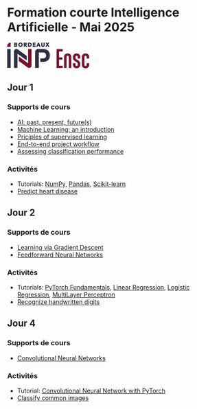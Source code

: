 # Formation courte Intelligence Artificielle - Mai 2025

[![Logo de l'ENSC](logo_ensc.jpg)](https://ensc.bordeaux-inp.fr)

## Jour 1

### Supports de cours

- [AI: past, present, future(s)](https://www.bpesquet.fr/presentations/chembiona-2925/)
- [Machine Learning: an introduction](https://github.com/bpesquet/mlcourse/tree/main/lectures/ml_introduction)
- [Priciples of supervised learning](https://github.com/bpesquet/mlcourse/tree/main/lectures/supervised_learning_principles)
- [End-to-end project workflow](https://github.com/bpesquet/mlcourse/tree/main/lectures/project_workflow)
- [Assessing classification performance](https://github.com/bpesquet/mlcourse/tree/main/lectures/classification_performance)

### Activités

- Tutorials: [NumPy](https://github.com/bpesquet/mlcourse/tree/main/tutorials/numpy), [Pandas](https://github.com/bpesquet/mlcourse/tree/main/tutorials/pandas), [Scikit-learn](https://github.com/bpesquet/mlcourse/tree/main/tutorials/scikit-learn)
- [Predict heart disease](https://github.com/bpesquet/mlcourse/tree/main/labs/predict_heart_disease)

## Jour 2

### Supports de cours

- [Learning via Gradient Descent](https://github.com/bpesquet/mlcourse/tree/main/lectures/gradient_descent)
- [Feedforward Neural Networks](https://github.com/bpesquet/mlcourse/tree/main/lectures/feedforward_neural_networks)

### Activités

- Tutorials: [PyTorch Fundamentals](https://github.com/bpesquet/pytorch-tutorial/tree/main/pytorch_tutorial/fundamentals), [Linear Regression](https://github.com/bpesquet/pytorch-tutorial/tree/main/pytorch_tutorial/linear_regression), [Logistic Regression](https://github.com/bpesquet/pytorch-tutorial/tree/main/pytorch_tutorial/logistic_regression), [MultiLayer Perceptron](https://github.com/bpesquet/pytorch-tutorial/tree/main/pytorch_tutorial/multilayer_perceptron)
- [Recognize handwritten digits](https://github.com/bpesquet/mlcourse/tree/main/labs/recognize_handwritten_digits)

## Jour 4

### Supports de cours

- [Convolutional Neural Networks](https://github.com/bpesquet/mlcourse/tree/main/lectures/convolutional_neural_networks)

### Activités

- Tutorial: [Convolutional Neural Network with PyTorch](https://github.com/bpesquet/pytorch-tutorial/tree/main/pytorch_tutorial/convolutional_neural_network)
- [Classify common images](https://github.com/bpesquet/mlcourse/tree/main/labs/classify_common_images)
